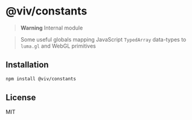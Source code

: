 # @viv/constants

> **Warning** Internal module

> Some useful globals mapping JavaScript `TypedArray` data-types to `luma.gl` and WebGL primitives

## Installation

```sh
npm install @viv/constants
```

## License

MIT
